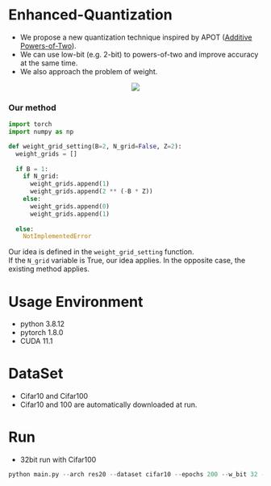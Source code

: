 # Enhanced-Quantization
* We propose a new quantization technique inspired by APOT ([Additive Powers-of-Two](https://arxiv.org/pdf/1909.13144.pdf)).  
* We can use low-bit (e.g. 2-bit) to powers-of-two and improve accuracy at the same time.  
* We also approach the problem of weight.

<p align="center">
<img src="https://user-images.githubusercontent.com/51831143/185300574-94f63f11-891d-4d22-9036-bb2fae4311f0.png">
</p>

### Our method
```python
import torch
import numpy as np

def weight_grid_setting(B=2, N_grid=False, Z=2):
  weight_grids = []
  
  if B = 1:
    if N_grid:
      weight_grids.append(1)
      weight_grids.append(2 ** (-B * Z))
    else:
      weight_grids.append(0)
      weight_grids.append(1)
      
  else:
    NotImplementedError
```
Our idea is defined in the ```weight_grid_setting``` function.  
If the ```N_grid``` variable is True, our idea applies. In the opposite case, the existing method applies.

# Usage Environment
* python 3.8.12
* pytorch 1.8.0
* CUDA 11.1

# DataSet
* Cifar10 and Cifar100
* Cifar10 and 100 are automatically downloaded at run.


# Run
* 32bit run with Cifar100
```python 
python main.py --arch res20 --dataset cifar10 --epochs 200 --w_bit 32 -id 0,1 --wd 1e-4
```


